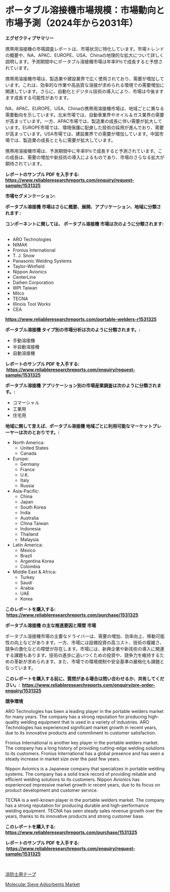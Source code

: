 <p><h1>ポータブル溶接機市場規模：市場動向と市場予測（2024年から2031年）</h1></p><p><strong>エグゼクティブサマリー</strong></p>
<p><p>携帯用溶接機の市場調査レポートは、市場状況に特化しています。市場トレンドの概要や、NA、APAC、EUROPE、USA、Chinaの地理的な拡大について詳しく説明します。予測期間中にポータブル溶接機市場は年率9％で成長すると予想されています。</p><p>携帯用溶接機市場は、製造業や建設業界で広く使用されており、需要が増加しています。これは、効率的な作業や高品質な溶接が求められる環境での需要増加に関連しています。さらに、自動化とデジタル技術の導入により、市場は今後ますます成長する可能性があります。</p><p>NA、APAC、EUROPE、USA、Chinaの携帯用溶接機市場は、地域ごとに異なる需要動向を示しています。北米市場では、自動車業界やオイル＆ガス業界の需要が高まっています。一方、APAC市場では、製造業の成長に伴い需要が拡大しています。EUROPE市場では、環境保護に配慮した技術の採用が進んでおり、需要が高まっています。USA市場では、建設業界での需要が増加しています。中国市場では、製造業の成長とともに需要が拡大しています。</p><p>携帯用溶接機市場は、予測期間中に年率9％で成長すると予測されています。この成長は、需要の増加や新技術の導入によるものであり、市場のさらなる拡大が期待されています。</p></p>
<p><strong>レポートのサンプル PDF を入手する: <a href="https://www.reliableresearchreports.com/enquiry/request-sample/1531325">https://www.reliableresearchreports.com/enquiry/request-sample/1531325</a></strong></p>
<p><strong>市場セグメンテーション:</strong></p>
<p><strong> ポータブル溶接機 市場はさらに概要、展開、アプリケーション、地域に分類されます :</strong></p>
<p><strong>コンポーネントに関しては、 ポータブル溶接機 市場は次のように分類されます: &nbsp;</strong></p>
<p><ul><li>ARO Technologies</li><li>NIMAK</li><li>Fronius International</li><li>T. J. Snow</li><li>Panasonic Welding Systems</li><li>Taylor-Winfield</li><li>Nippon Avionics</li><li>CenterLine</li><li>Daihen Corporation</li><li>WPI Taiwan</li><li>Milco</li><li>TECNA</li><li>Illinois Tool Works</li><li>CEA</li></ul></p>
<p><strong><a href="https://www.reliableresearchreports.com/portable-welders-r1531325">https://www.reliableresearchreports.com/portable-welders-r1531325</a></strong></p>
<p><strong> ポータブル溶接機 タイプ別の市場分析は次のように分類されます。:</strong></p>
<p><ul><li>手動溶接機</li><li>半自動溶接機</li><li>自動溶接機</li></ul></p>
<p><strong>レポートのサンプル PDF を入手する: &nbsp;<a href="https://www.reliableresearchreports.com/enquiry/request-sample/1531325">https://www.reliableresearchreports.com/enquiry/request-sample/1531325</a></strong></p>
<p><strong> ポータブル溶接機 アプリケーション別の市場産業調査は次のように分類されます。:</strong></p>
<p><ul><li>コマーシャル</li><li>工業用</li><li>住宅用</li></ul></p>
<p><strong>地域に関して言えば、ポータブル溶接機 地域ごとに利用可能なマーケットプレーヤーは次のとおりです。:</strong></p>
<p><ul>
    <li>
        North America:
        <ul>
            <li>United States</li>
            <li>Canada</li>
        </ul>
    </li>
    <li>
        Europe:
        <ul>
            <li>Germany</li>
            <li>France</li>
            <li>U.K.</li>
            <li>Italy</li>
            <li>Russia</li>
        </ul>
    </li>
    <li>
        Asia-Pacific:
        <ul>
            <li>China</li>
            <li>Japan</li>
            <li>South Korea</li>
            <li>India</li>
            <li>Australia</li>
            <li>China Taiwan</li>
            <li>Indonesia</li>
            <li>Thailand</li>
            <li>Malaysia</li>
        </ul>
    </li>
    <li>
        Latin America:
        <ul>
            <li>Mexico</li>
            <li>Brazil</li>
            <li>Argentina Korea</li>
            <li>Colombia</li>
        </ul>
    </li>
    <li>
        Middle East & Africa:
        <ul>
            <li>Turkey</li>
            <li>Saudi</li>
            <li>Arabia</li>
            <li>UAE</li>
            <li>Korea</li>
        </ul>
    </li>
    </ul></p>
<p><strong>このレポートを購入する: &nbsp;<a href="https://www.reliableresearchreports.com/purchase/1531325">https://www.reliableresearchreports.com/purchase/1531325</a></strong></p>
<p><strong>ポータブル溶接機 の主な推進要因と障壁 市場</strong></p>
<p><p>ポータブル溶接機市場の主要なドライバーは、需要の増加、効率向上、移動可能性の向上などがあります。一方、市場には設備投資の高コスト、技術の複雑さ、競争の激化などの障壁が存在します。市場には、新興企業や新技術の導入に関連する課題もあります。技術の進歩に追いつくための投資や、競争力を維持するための革新が求められます。また、市場での環境規制や安全基準の厳格化も課題となっています。</p></p>
<p><strong>このレポートを購入する前に、質問がある場合は問い合わせるか、共有してください。:&nbsp; <a href="https://www.reliableresearchreports.com/enquiry/pre-order-enquiry/1531325">https://www.reliableresearchreports.com/enquiry/pre-order-enquiry/1531325</a></strong></p>
<p><strong>競争環境</strong></p>
<p><p>ARO Technologies has been a leading player in the portable welders market for many years. The company has a strong reputation for producing high-quality welding equipment that is used in a variety of industries. ARO Technologies has experienced significant market growth in recent years, due to its innovative products and commitment to customer satisfaction.</p><p>Fronius International is another key player in the portable welders market. The company has a long history of providing cutting-edge welding solutions to its customers. Fronius International has a global presence and has seen a steady increase in market size over the past few years.</p><p>Nippon Avionics is a Japanese company that specializes in portable welding systems. The company has a solid track record of providing reliable and efficient welding solutions to its customers. Nippon Avionics has experienced impressive market growth in recent years, due to its focus on product development and customer service.</p><p>TECNA is a well-known player in the portable welders market. The company has a strong reputation for producing durable and high-performance welding equipment. TECNA has seen steady sales revenue growth over the years, thanks to its innovative products and strong customer base.</p></p>
<p><strong>このレポートを購入する: &nbsp; <a href="https://www.reliableresearchreports.com/purchase/1531325">https://www.reliableresearchreports.com/purchase/1531325</a></strong></p>
<p><strong>レポートのサンプル PDF を入手する: &nbsp;<a href="https://www.reliableresearchreports.com/enquiry/request-sample/1531325">https://www.reliableresearchreports.com/enquiry/request-sample/1531325</a></strong><strong></strong></p>
<p>&nbsp;</p>
<p><p><a href="https://medium.com/@diegomoen2016/%E6%B6%88%E9%98%B2%E5%A3%AB%E3%83%86%E3%83%BC%E3%83%97%E5%B8%82%E5%A0%B4%E3%81%AE%E8%A6%8F%E6%A8%A1-cagr-%E3%83%88%E3%83%AC%E3%83%B3%E3%83%892024%E5%B9%B4-2030%E5%B9%B4-c65ae6feaaab">消防士用テープ</a></p><p><a href="https://automatic-knee-4c7.notion.site/Molecular-Sieve-Adsorbents-Market-with-the-goal-of-estimating-the-market-size-and-future-growth-pote-5c80006260c641059b739e61babaf71c">Molecular Sieve Adsorbents Market</a></p></p>